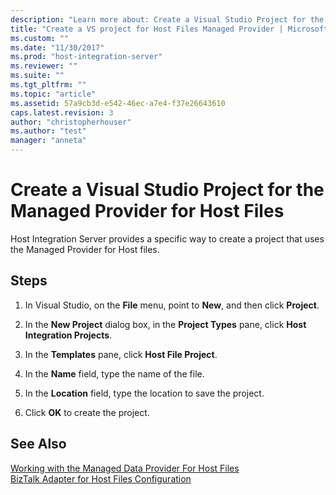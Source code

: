 ```yaml
---
description: "Learn more about: Create a Visual Studio Project for the Managed Provider for Host Files"
title: "Create a VS project for Host Files Managed Provider | Microsoft Docs"
ms.custom: ""
ms.date: "11/30/2017"
ms.prod: "host-integration-server"
ms.reviewer: ""
ms.suite: ""
ms.tgt_pltfrm: ""
ms.topic: "article"
ms.assetid: 57a9cb3d-e542-46ec-a7e4-f37e26643610
caps.latest.revision: 3
author: "christopherhouser"
ms.author: "test"
manager: "anneta"
---
```

# Create a Visual Studio Project for the Managed Provider for Host Files
Host Integration Server provides a specific way to create a project that uses the Managed Provider for Host files.  
  
## Steps
  
1.  In Visual Studio, on the **File** menu, point to **New**, and then click **Project**.  
  
2.  In the **New Project** dialog box, in the **Project Types** pane, click **Host Integration Projects**.  
  
3.  In the **Templates** pane, click **Host File Project**.  
  
4.  In the **Name** field, type the name of the file.  
  
5.  In the **Location** field, type the location to save the project.  
  
6.  Click **OK** to create the project.  
  
## See Also  
 [Working with the Managed Data Provider For Host Files](../core/working-with-the-managed-data-provider-for-host-files1.md)   
 [BizTalk Adapter for Host Files Configuration](biztalk-adapter-for-host-files-configuration1.md)
